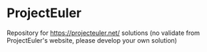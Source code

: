 # ProjectEuler
Repository for https://projecteuler.net/ solutions (no validate from ProjectEuler's website, please develop your own solution)
